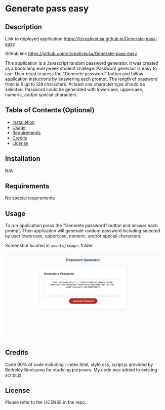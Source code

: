 # Generate pass easy
## Description

Link to deployed application
 https://itcreativeusa.github.io/Generate-pass-easy

Github link 
https://github.com/itcreativeusa/Generate-pass-easy

This application is a Javascript random password generator. It was created as a bootcamp everyweek student challege.
Password generaor is easy to use. User need to press the "Generete password" button and follow application instuctions by answering each prompt. The length of password from is 8 up to 128 characters. At least one character type should be selected. Password could be generated with lowercase, uppercase, numeric, and/or special characters.
 
## Table of Contents (Optional)

- [Installation](#installation)
- [Usage](#usage)
- [Requirements](#requirements)
- [Credits](#credits)
- [License](#license)

## Installation

N/A

## Requirements

No special requirements

## Usage

To run application press the "Generete password" button and answer each prompt. Then application will generate random password including selected by user lowercase, uppercase, numeric, and/or special characters.

Screenshot located in ``` assets/images ``` folder

![Generate-pass-easy](assets/images/screenshot.png)
   

## Credits

Code 90% of code including : index.html, style.css, script.js provided by Berkeley Bootcamp for studying purposes. My code was added to existing script.js.  

## License

Please refer to the LICENSE in the repo.



